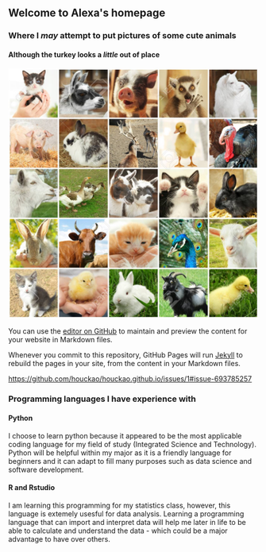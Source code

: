 ## Welcome to  Alexa's homepage 
### Where I _may_ attempt to put pictures of some **cute animals**
#### Although the turkey looks a _little_ out of place

![CuteAnimals](animalcollage.jpg)


You can use the [editor on GitHub](https://github.com/houckao/houckao.github.io/edit/master/index.md) to maintain and preview the content for your website in Markdown files.

Whenever you commit to this repository, GitHub Pages will run [Jekyll](https://jekyllrb.com/) to rebuild the pages in your site, from the content in your Markdown files.

https://github.com/houckao/houckao.github.io/issues/1#issue-693785257


### Programming languages I have experience with

#### Python
I choose to learn python because it appeared to be the most applicable coding language for my field of study (Integrated Science and Technology). Python will be helpful within my major as it is a friendly language for beginners and it can adapt to fill many purposes such as data science and software development. 

#### R and Rstudio 
I am learning this programming for my statistics class, however, this language is extemely usesful for data analysis. Learning a programming language that can import and interpret data will help me later in life to be able to calculate and understand the data - which could be a major advantage to have over others.
